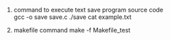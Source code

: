 1. command to execute text save program source code   
   gcc -o save save.c
   ./save
   cat example.txt

2. makefile command
   make -f Makefile_test
